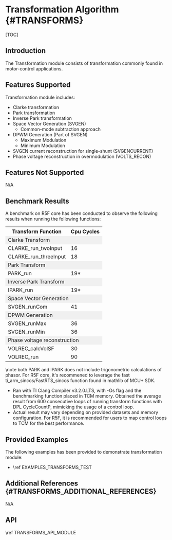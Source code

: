 # Transformation Algorithm {#TRANSFORMS}

[TOC]

## Introduction

The Transformation module consists of transformation commonly found in motor-control applications.

## Features Supported

Transformation module includes:

- Clarke transformation
- Park transformation
- Inverse Park transformation
- Space Vector Generation (SVGEN)
  - Common-mode subtraction approach
- DPWM Generation (Part of SVGEN)
  - Maximum Modulation
  - Minimum Modulation
- SVGEN current reconstruction for single-shunt (SVGENCURRENT)
- Phase voltage reconstruction in overmodulation (VOLTS_RECON)
  
## Features Not Supported

N/A

## Benchmark Results

A benchmark on R5F core has been conducted to observe the following results when running the following functions:

<table>
<tr>
    <th>Transform Function
    <th>Cpu Cycles
</tr>
<tr><td colspan="2" bgcolor=#F0F0F0> Clarke Transform </td></tr>
<tr>
    <td>CLARKE_run_twoInput</td>
    <td>16</td>
</tr>
<tr>
    <td>CLARKE_run_threeInput</td>
    <td>18</td>
</tr>
<tr><td colspan="2" bgcolor=#F0F0F0> Park Transform </td></tr>
<tr>
    <td>PARK_run</td>
    <td>19*</td>
</tr>
<tr><td colspan="2" bgcolor=#F0F0F0> Inverse Park Transform </td></tr>
<tr>
    <td>IPARK_run</td>
    <td>19*</td>
</tr>
<tr><td colspan="2" bgcolor=#F0F0F0> Space Vector Generation </td></tr>
<tr>
    <td>SVGEN_runCom</td>
    <td>41</td>
</tr>
<tr><td colspan="2" bgcolor=#F0F0F0> DPWM Generation </td></tr>
<tr>
    <td>SVGEN_runMax</td>
    <td>36</td>
</tr>
<tr>
    <td>SVGEN_runMin</td>
    <td>36</td>
</tr>
<tr><td colspan="2" bgcolor=#F0F0F0> Phase voltage reconstruction </td></tr>
<tr>
    <td>VOLREC_calcVolSF</td>
    <td>30</td>
</tr>
<tr>
    <td>VOLREC_run</td>
    <td>90</td>
</tr>
</table>

  \note both PARK and IPARK does not include trigonometric calculations of phasor. For R5F core, it's recommened to leverage the fast ti_arm_sincos/FastRTS_sincos function found in mathlib of MCU+ SDK.
- Ran with TI Clang Compiler v3.2.0.LTS, with -Os flag and the benchmarking function placed in TCM memory. Obtained the average result from 600 consecutive loops of running transform functions with DPL CycleCountP, mimicking the usage of a control loop.
- Actual result may vary depending on provided datasets and memory configuration. For R5F, it is recommended for users to map control loops to TCM for the best performance.

## Provided Examples 

The following examples has been provided to demonstrate transformation module:

- \ref EXAMPLES_TRANSFORMS_TEST

## Additional References {#TRANSFORMS_ADDITIONAL_REFERENCES}

N/A

## API

\ref TRANSFORMS_API_MODULE
